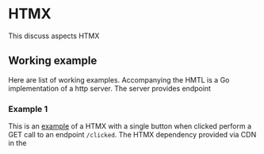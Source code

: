 # HTMX

This discuss aspects HTMX

## Working example

Here are list of working examples. Accompanying the HMTL is a Go implementation of a http server. The server provides endpoint 

### Example 1

This is an [example](../htmx/ex1/index.html) of a HTMX with a single button when clicked perform a GET call to an endpoint `/clicked`. The HTMX dependency provided via CDN in the <script> tag.

### Example 2

This [example](../htmx/ex2/index.html) demonstrates HTMX tabs. The HTMX dependency is download to the server and serverd from `/static/htmx.min.js` endpoint.

### Example 3

This [example](../htmx/ex3/index.html) demonstrates HTTP operations (GET, POST, PUT, etc).

### Example 4

This [example](../htmx/ex4/index.html) demonstrates HTMX Ajax operations.

## References

* [Official documentation](https://htmx.org/docs/)